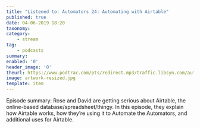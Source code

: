 ```yaml
---
title: "Listened to: Automators 24: Automating with Airtable"
published: true
date: 04-06-2019 18:20
taxonomy:
category:
	- stream
tag:
	- podcasts
summary:
enabled: '0'
header_image: '0'
theurl: https://www.podtrac.com/pts/redirect.mp3/traffic.libsyn.com/automatorsrelay/automators024.mp3
image: artwork-resized.jpg
template: item
---
```

 
Episode summary: Rose and David are getting serious about Airtable, the online-based database/spreadsheet/thingy. In this episode, they explain how Airtable works, how they’re using it to Automate the Automators, and additional uses for Airtable.
